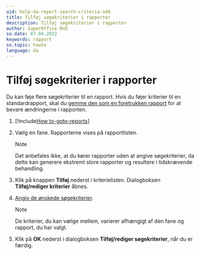 ```yaml
---
uid: help-da-report-search-criteria-add
title: Tilføj søgekriterier i rapporter
description: Tilføj søgekriterier i rapporter
author: SuperOffice RnD
so.date: 07.04.2022
keywords: rapport
so.topic: howto
language: da
---
```


# Tilføj søgekriterier i rapporter

Du kan føje flere søgekriterier til en rapport. Hvis du føjer kriterier til en standardrapport, skal du [gemme den som en foretrukken rapport][1] for at bevare ændringerne i rapporten.

1. [!include[How to-goto-reports](../includes/goto-reports.md)]
1. Vælg en fane. Rapporterne vises på rapportlisten.

    > [!NOTE]
    > Det anbefales ikke, at du kører rapporter uden at angive søgekriterier, da dette kan generere ekstremt store rapporter og resultere i tidskrævende behandling.

1. Klik på knappen **Tilføj** nederst i kriterielisten. Dialogboksen **Tilføj/rediger kriterier** åbnes.
1. [Angiv de ønskede søgekriterier][2].

    > [!NOTE]
    > De kriterier, du kan vælge mellem, varierer afhængigt af den fane og rapport, du har valgt.

1. Klik på **OK** nederst i dialogboksen **Tilføj/rediger søgekriterier**, når du er færdig.

<!-- Referenced links -->
[1]: ../labels/add-format.md
[2]: ../../../search-options/learn/search-criteria.md

<!-- Referenced images -->
